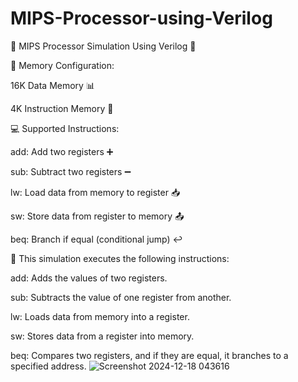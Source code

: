 # MIPS-Processor-using-Verilog
🚀 MIPS Processor Simulation Using Verilog 🚀


🧠 Memory Configuration:

16K Data Memory 📊

4K Instruction Memory 🧩


💻 Supported Instructions:

add: Add two registers ➕

sub: Subtract two registers ➖

lw: Load data from memory to register 📥

sw: Store data from register to memory 📤

beq: Branch if equal (conditional jump) ↩️


🔧 This simulation executes the following instructions:

add: Adds the values of two registers.

sub: Subtracts the value of one register from another.

lw: Loads data from memory into a register.

sw: Stores data from a register into memory.

beq: Compares two registers, and if they are equal, it branches to a specified address.
![Screenshot 2024-12-18 043616](https://github.com/user-attachments/assets/109850f1-25de-45e0-89d6-d4309f247885)

